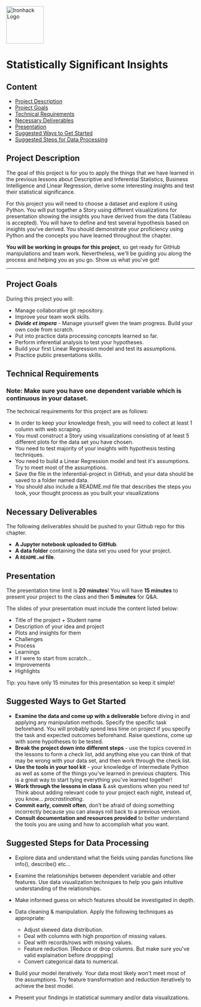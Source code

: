 <img src="https://bit.ly/2VnXWr2" alt="Ironhack Logo" width="100"/>

# Statistically Significant Insights

## Content
- [Project Description](#project-description)
- [Project Goals](#project-goals)
- [Technical Requirements](#technical-requirements)
- [Necessary Deliverables](#necessary-deliverables)
- [Presentation](#presentation)
- [Suggested Ways to Get Started](#suggested-ways-to-get-started)
- [Suggested Steps for Data Processing](#suggested-steps-for-data-processing)


## Project Description

The goal of this project is for you to apply the things that we have learned in the previous lessons about Descriptive and Inferential Statistics, Business Intelligence and Linear Regression, derive some interesting insights and test their statistical significance.

For this project you will need to choose a dataset and explore it using Python. You will put together a Story using different visualizations for presentation showing the insights you have derived from the data (Tableau is accepted). You will have to define and test several hypothesis based on insights you've derived.  You should demonstrate your proficiency using Python and the concepts you have learned throughout the chapter. 

**You will be working in groups for this project**, so get ready for GitHub manipulations and team work. Nevertheless, we'll be guiding you along the process and helping you as you go. Show us what you've got!

---


## Project Goals

During this project you will:

- Manage collaborative git repository.
- Improve your team work skills.
- ***Divide et impera*** - Manage yourself given the team progress. Build your own code from scratch.
- Put into practice data processing concepts learned so far.
- Perform inferential analysis to test your hypotheses.
- Build your first Linear Regression model and test its assumptions.
- Practice public presentations skills.

## Technical Requirements

### Note: Make sure you have one dependent variable which is continuous in your dataset. 

The technical requirements for this project are as follows:
* In order to keep your knowledge fresh, you will need to collect at least 1 column with web scraping. 
* You must construct a Story using visualizations consisting of at least 5 different plots for the data set you have chosen.
* You need to test majority of your insights with hypothesis testing techniques.
* You need to build a Linear Regression model and test it's assumptions. Try to meet most of the assumptions.
* Save the file in the inferential-project in GitHub, and your data should be saved to a folder named data.
* You should also include a README.md file that describes the steps you took, your thought process as you built your visualizations


## Necessary Deliverables

The following deliverables should be pushed to your Github repo for this chapter.

* **A Jupyter notebook uploaded to GitHub**.
* **A data folder** containing the data set you used for your project.
* **A ``README.md`` file**.

## Presentation

The presentation time limit is **20 minutes**! You will have **15 minutes** to present your project to the class and then **5 minutes** for Q&A.

The slides of your presentation must include the content listed below:

- Title of the project + Student name
- Description of your idea and project
- Plots and insights for them
- Challenges
- Process
- Learnings
- If I were to start from scratch...
- Improvements
- Highlights

Tip: you have only 15 minutes for this presentation so keep it simple!

## Suggested Ways to Get Started

- **Examine the data and come up with a deliverable** before diving in and applying any manipulation methods. Specify the specific task beforehand. You will probably spend less time on project if you specify the task and expected outcomes beforehand. Raise questions, come up with some hypotheses to be tested.
- **Break the project down into different steps** - use the topics covered in the lessons to form a check list, add anything else you can think of that may be wrong with your data set, and then work through the check list.
- **Use the tools in your tool kit** - your knowledge of intermediate Python as well as some of the things you've learned in previous chapters. This is a great way to start tying everything you've learned together!
- **Work through the lessons in class** & ask questions when you need to! Think about adding relevant code to your project each night, instead of, you know... *procrastinating*.
- **Commit early, commit often**, don’t be afraid of doing something incorrectly because you can always roll back to a previous version.
- **Consult documentation and resources provided** to better understand the tools you are using and how to accomplish what you want.

## Suggested Steps for Data Processing

- Explore data and understand what the fields using pandas functions like info(), describe() etc...

- Examine the relationships between dependent variable and other features. Use data visualization techniques to help you gain intuitive understanding of the relationships.

- Make informed guess on which features should be investigated in depth.

- Data cleaning & manipulation. Apply the following techniques as appropriate:
    * Adjust skewed data distribution.
    * Deal with columns with high proportion of missing values.
    * Deal with records/rows with missing values.
    * Feature reduction. [Reduce or drop columns. But make sure you've valid explaination before droppping]
    * Convert categorical data to numerical.
- Build your model iteratively. Your data most likely won't meet most of the assumptions. Try feature transformation and reduction iteratively to achieve the best model.
- Present your findings in statistical summary and/or data visualizations.